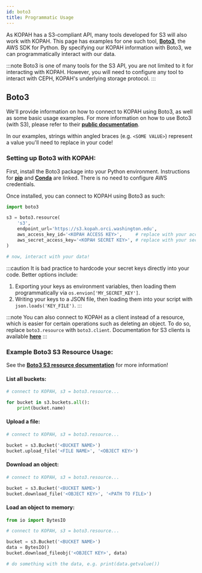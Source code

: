 ```yaml
---
id: boto3
title: Programmatic Usage
---
```


As KOPAH has a S3-compliant API, many tools developed for S3 will also work with KOPAH. This page has examples for one such tool, [**Boto3**](https://boto3.amazonaws.com/v1/documentation/api/latest/index.html), the AWS SDK for Python. By specifying our KOPAH information with Boto3, we can programmatically interact with our data.

:::note
Boto3 is one of many tools for the S3 API, you are not limited to it for interacting with KOPAH. However, you will need to configure any tool to interact with CEPH, KOPAH's underlying storage protocol.
:::

## Boto3

We'll provide information on how to connect to KOPAH using Boto3, as well as some basic usage examples. For more information on how to use Boto3 (with S3), please refer to their [**public documentation**](https://boto3.amazonaws.com/v1/documentation/api/latest/reference/services/s3/service-resource/index.html).

In our examples, strings within angled braces (e.g. `<SOME VALUE>`) represent a value you'll need to replace in your code!

### Setting up Boto3 with KOPAH:

First, install the Boto3 package into your Python environment. Instructions for [**pip**](https://pypi.org/project/boto3/) and [**Conda**](https://anaconda.org/conda-forge/boto3) are linked. There is no need to configure AWS credentials.

Once installed, you can connect to KOPAH using Boto3 as such:

```python
import boto3

s3 = boto3.resource(
    's3',
    endpoint_url='https://s3.kopah.orci.washington.edu',
    aws_access_key_id='<KOPAH ACCESS KEY>',     # replace with your access key
    aws_secret_access_key='<KOPAH SECRET KEY>', # replace with your secret key
)

# now, interact with your data!
```

:::caution
It is bad practice to hardcode your secret keys directly into your code. Better options include:

1. Exporting your keys as environment variables, then loading them programmatically via `os.envion['MY_SECRET_KEY']`.
2. Writing your keys to a JSON file, then loading them into your script with `json.loads('KEY_FILE')`.
:::

:::note
You can also connect to KOPAH as a client instead of a resource, which is easier for certain operations such as deleting an object. To do so, replace `boto3.resource` with `boto3.client`. Documentation for S3 clients is available [**here**](https://boto3.amazonaws.com/v1/documentation/api/latest/reference/services/s3.html)
:::


### Example Boto3 S3 Resource Usage:

See the [**Boto3 S3 resource documentation**](https://boto3.amazonaws.com/v1/documentation/api/latest/reference/services/s3/service-resource/index.html) for more information!

#### List all buckets:

```python
# connect to KOPAH, s3 = boto3.resource...

for bucket in s3.buckets.all():
    print(bucket.name)
```

#### Upload a file:

```python
# connect to KOPAH, s3 = boto3.resource...

bucket = s3.Bucket('<BUCKET NAME>')
bucket.upload_file('<FILE NAME>', '<OBJECT KEY>')
```

#### Download an object:

```python
# connect to KOPAH, s3 = boto3.resource...

bucket = s3.Bucket('<BUCKET NAME>')
bucket.download_file('<OBJECT KEY>', '<PATH TO FILE>')
```

#### Load an object to memory:

```python
from io import BytesIO

# connect to KOPAH, s3 = boto3.resource...

bucket = s3.Bucket('<BUCKET NAME>')
data = BytesIO()
bucket.download_fileobj('<OBJECT KEY>', data)

# do something with the data, e.g. print(data.getvalue())
```

